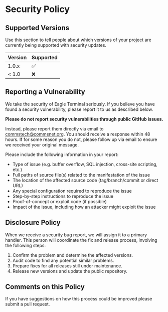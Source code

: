 # Security Policy

## Supported Versions

Use this section to tell people about which versions of your project are currently being supported with security updates.

| Version | Supported          |
| ------- | ------------------ |
| 1.0.x   | :white_check_mark: |
| < 1.0   | :x:                |

## Reporting a Vulnerability

We take the security of Eagle Terminal seriously. If you believe you have found a security vulnerability, please report it to us as described below.

**Please do not report security vulnerabilities through public GitHub issues.**

Instead, please report them directly via email to commstech@commsnet.org. You should receive a response within 48 hours. If for some reason you do not, please follow up via email to ensure we received your original message.

Please include the following information in your report:

- Type of issue (e.g. buffer overflow, SQL injection, cross-site scripting, etc.)
- Full paths of source file(s) related to the manifestation of the issue
- The location of the affected source code (tag/branch/commit or direct URL)
- Any special configuration required to reproduce the issue
- Step-by-step instructions to reproduce the issue
- Proof-of-concept or exploit code (if possible)
- Impact of the issue, including how an attacker might exploit the issue

## Disclosure Policy

When we receive a security bug report, we will assign it to a primary handler. This person will coordinate the fix and release process, involving the following steps:

1. Confirm the problem and determine the affected versions.
2. Audit code to find any potential similar problems.
3. Prepare fixes for all releases still under maintenance.
4. Release new versions and update the public repository.

## Comments on this Policy

If you have suggestions on how this process could be improved please submit a pull request.